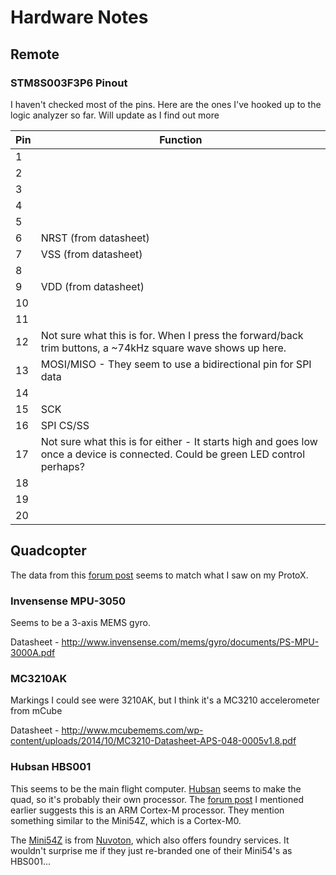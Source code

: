 # Hardware Notes

## Remote

### STM8S003F3P6 Pinout

I haven't checked most of the pins. Here are the ones I've hooked up to the logic analyzer so far. Will update as I find out more

Pin | Function
--- | --------
 1 | 
 2 | 
 3 | 
 4 | 
 5 | 
 6 | NRST (from datasheet)
 7 | VSS (from datasheet)
 8 | 
 9 | VDD (from datasheet)
 10 | 
 11 | 
 12 | Not sure what this is for. When I press the forward/back trim buttons, a ~74kHz square wave shows up here.
 13 | MOSI/MISO - They seem to use a bidirectional pin for SPI data
 14 | 
 15 | SCK
 16 | SPI CS/SS
 17 | Not sure what this is for either - It starts high and goes low once a device is connected. Could be green LED control perhaps?
 18 | 
 19 | 
 20 | 

## Quadcopter
The data from this [forum post](http://www.rcgroups.com/forums/showpost.php?p=26871198&postcount=1269) seems to match what I saw on my ProtoX.

### Invensense MPU-3050

Seems to be a 3-axis MEMS gyro.

Datasheet - http://www.invensense.com/mems/gyro/documents/PS-MPU-3000A.pdf

### MC3210AK

Markings I could see were 3210AK, but I think it's a MC3210 accelerometer from mCube

Datasheet - http://www.mcubemems.com/wp-content/uploads/2014/10/MC3210-Datasheet-APS-048-0005v1.8.pdf

### Hubsan HBS001
This seems to be the main flight computer. [Hubsan](http://hubsan.com) seems to make the quad, so it's probably their own processor. The [forum post](http://www.rcgroups.com/forums/showpost.php?p=26871198&postcount=1269) I mentioned earlier suggests this is an ARM Cortex-M processor. They mention something similar to the Mini54Z, which is a Cortex-M0.

The [Mini54Z](http://www.nuvoton.com/hq/products/microcontrollers/arm-cortex-m0-mcus/mini51-base-series/?__locale=en) is from [Nuvoton](http://www.nuvoton.com), which also offers foundry services. It wouldn't surprise me if they just re-branded one of their Mini54's as HBS001...
